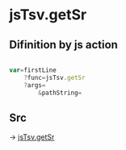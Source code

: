 # jsTsv.getSr

## Difinition by js action

```js.js

var=firstLine
	?func=jsTsv.getSr
	?args=
		&pathString=
```

## Src

-> [jsTsv.getSr](https://github.com/puutaro/CommandClick/blob/master/app/src/main/java/com/puutaro/commandclick/fragment_lib/terminal_fragment/js_interface/tsv/JsTsv.kt#L43)


